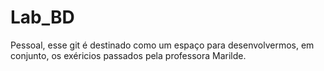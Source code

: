 # Lab_BD
Pessoal, esse git é destinado como um espaço para desenvolvermos, em conjunto,
os exéricios passados pela professora Marilde.
